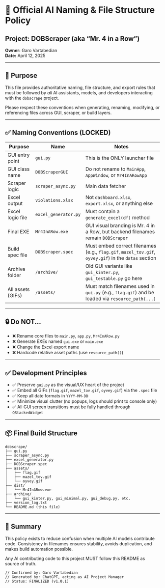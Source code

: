 # 📘 Official AI Naming & File Structure Policy  
## Project: DOBScraper (aka “Mr. 4 in a Row”)  
**Owner:** Garo Vartabedian  
**Date:** April 12, 2025  

---

## 🧠 Purpose

This file provides authoritative naming, file structure, and export rules that must be followed by *all* AI assistants, models, and developers interacting with the `dobscrape` project.

Please respect these conventions when generating, renaming, modifying, or referencing files across GUI, scraper, or build layers.

---

## ✅ Naming Conventions (LOCKED)

| Purpose              | Name                          | Notes |
|----------------------|-------------------------------|-------|
| GUI entry point      | `gui.py`                      | This is the ONLY launcher file |
| GUI class name       | `DOBScraperGUI`               | Do not rename to `MainApp`, `AppWindow`, or `Mr4InARowApp` |
| Scraper logic        | `scraper_async.py`            | Main data fetcher |
| Excel output         | `violations.xlsx`             | Not `dashboard.xlsx`, `export.xlsx`, or anything else |
| Excel logic file     | `excel_generator.py`          | Must contain a `generate_excel(df)` method |
| Final EXE            | `Mr4InARow.exe`               | GUI visual branding is Mr. 4 in a Row, but backend filenames remain `DOBScraper` |
| Build spec file      | `DOBScraper.spec`             | Must embed correct filenames (e.g., `flag.gif`, `mazel_tov.gif`, `oyvey.gif`) in the `datas` section |
| Archive folder       | `/archive/`                   | Old GUI variants like `gui_kinter.py`, `gui_testable.py` go here |
| All assets (GIFs)    | `/assets/`                    | Must match filenames used in `gui.py` (e.g., `flag.gif`) and be loaded via `resource_path(...)` |

---

## 🔒 Do NOT...

- ❌ Rename core files to `main.py`, `app.py`, `Mr4InARow.py`
- ❌ Generate EXEs named `gui.exe` or `main.exe`
- ❌ Change the Excel export name
- ❌ Hardcode relative asset paths (use `resource_path()`)

---

## ✅ Development Principles

- ✅ Preserve `gui.py` as the visual/UX heart of the project
- ✅ Embed all GIFs (`flag.gif`, `mazel_tov.gif`, `oyvey.gif`) via the `.spec` file
- ✅ Keep all date formats in `YYYY-MM-DD`
- ✅ Minimize visual clutter (no popups, logs should print to console only)
- ✅ All GUI screen transitions must be fully handled through `QStackedWidget`

---

## 📦 Final Build Structure

```
dobscrape/
├── gui.py
├── scraper_async.py
├── excel_generator.py
├── DOBScraper.spec
├── assets/
│   ├── flag.gif
│   ├── mazel_tov.gif
│   └── oyvey.gif
├── dist/
│   └── Mr4InARow.exe
├── archive/
│   └── gui_kinter.py, gui_minimal.py, gui_debug.py, etc.
├── version_log.txt
└── README.md (this file)
```

---

## 📌 Summary

This policy exists to reduce confusion when multiple AI models contribute code. Consistency in filenames ensures stability, avoids duplication, and makes build automation possible.

Any AI contributing code to this project MUST follow this README as source of truth.

```text
// Confirmed by: Garo Vartabedian
// Generated by: ChatGPT, acting as AI Project Manager
// Status: FINALIZED (v1.0.1)
```